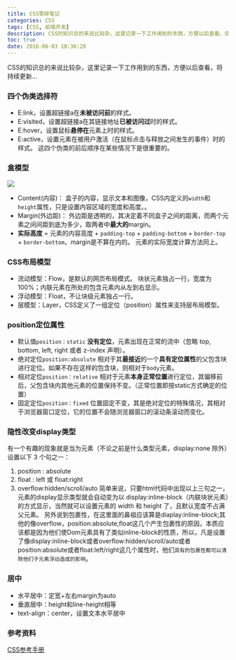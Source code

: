 ```yaml
---
title: CSS零碎笔记
categories: CSS
tags: [CSS, 前端开发]
description: CSS的知识总的来说比较杂，这里记录一下工作用到的东西，方便以后查看，将持续更新...
toc: true
date: 2016-06-03 10:36:28
---
```

CSS的知识总的来说比较杂，这里记录一下工作用到的东西，方便以后查看，将持续更新...
<!--more-->
### 四个伪类选择符
 - E:link，设置超链接a在**未被访问前**的样式。 
 - E:visited，设置超链接a在其链接地址**已被访问过**时的样式。 
 - E:hover，设置鼠标**悬停在**元素上时的样式。 
 - E:active，设置元素在被用户激活（在鼠标点击与释放之间发生的事件）时的样式。 
这四个伪类的前后顺序在某些情况下是很重要的。

### 盒模型
![](http://www.53zi.com/%E7%9B%92%E6%A8%A1%E5%9E%8B.png)
 - Content(内容)： 盒子的内容，显示文本和图像，CSS内定义的`width`和`height`属性，只是设置内容区域的宽度和高度。。
 - Margin(外边距)： 外边距是透明的，其决定着不同盒子之间的距离，而两个元素之间间距到底为多少，取两者中**最大的**margin。
 - **实际高度** = 元素的内容高度 + `padding-top` + `padding-bottom` + `border-top` + `border-bottom`，margin是不算在内的。
元素的实际宽度计算方法同上。

### CSS布局模型
 - 流动模型：Flow，是默认的网页布局模式。
块状元素独占一行，宽度为100%；内联元素在所处的包含元素内从左到右显示。
 - 浮动模型：Float，不让块级元素独占一行。
 - 层模型：Layer，CSS定义了一组定位（position）属性来支持层布局模型。

### position定位属性
 - 默认值`position：static`
**没有定位**，元素出现在正常的流中（忽略 top, bottom, left, right 或者 z-index 声明）。
 - 绝对定位`position:absolute`
相对于其**最接近**的一个**具有定位属性**的父包含块进行定位。如果不存在这样的包含块，则相对于`body`元素。
 - 相对定位`position：relative`
相对于元素**本身正常位置**进行定位，其偏移前后，父包含块内其他元素的位置保持不变。（正常位置即按static方式确定的位置）
 - 固定定位`position：fixed`
位置固定不变，其是绝对定位的特殊情况，其相对于浏览器窗口定位，它的位置不会随浏览器窗口的滚动条滚动而变化。

### 隐性改变display类型
有一个有趣的现象就是当为元素（不论之前是什么类型元素，display:none 除外）设置以下 3 个句之一：
1. position : absolute 
2. float : left 或 float:right 
3. overflow:hidden/scroll/auto
简单来说，只要html代码中出现以上三句之一，元素的display显示类型就会自动变为以 display:inline-block（内联块状元素）的方式显示，当然就可以设置元素的 width 和 height 了，且默认宽度不占满父元素。
另外说到包裹性，在这里面的鼻祖应该算是diaplay:inline-block;其他的像overflow，position:absolute,float这几个产生包裹性的原因，本质应该都是因为他们使Dom元素具有了类似inline-block的性质，所以，凡是设置了像display:inline-block或者overflow:hidden/scroll/auto或者position:absolute或者float:left/right这几个属性时，他们`具有的包裹性都可以清除他们子元素浮动造成的影响`。

### 居中
- 水平居中：定宽+左右margin为auto
- 垂直居中：height和line-height相等
- text-align：center，设置文本水平居中

### 参考资料
[CSS参考手册](http://www.53zi.com/CSS%E5%8F%82%E8%80%83%E6%89%8B%E5%86%8C.chm)

